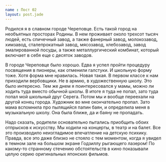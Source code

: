```yaml
---
name : Пост 02
layout: post.jade
---
```


Родился я в славном городе Череповце. Есть такой город на необъятных просторах Родины. В нем проживает около трехсот тысяч людей, есть спичечный завод, а также фанерный завод, молокозавод, химзавод, сталепрокатный завод, мясозавод, хлебозавод, завод эмалированной посуды, а также металлургический комбинат, который включает в себя еще с десяток заводов.

В городе Череповце было хорошо. Едва я успел пройти процедуру посвящения в пионеры, как отменили галстуки. И школьную форму тоже. Хотя форма мне нравилась. Новая такая. В первом классе к нам приходили вербовщики. Не в армию, в художественную школу. Это было интересно. Тем же днем я поинтересовался у мамы, можно ли ходить туда вместо обычной школы. В итоге я туда не попал, зато туда попал мой школьный друг Серега. Потом мы и вообще переехали на другой конец города. Художник во мне окончательно пропал. Зато мама вспомнила про пылящийся папин баян, и определила меня в музыкальную школу. Она была ближе, да и баяну не пропадать.

Надо сказать, родители основательно пытались приобщить обоих отпрысков к искусству. Мы ходили на концерты, в театр и на балет. Все это производило неизгладимое впечатление на детскую психику. Правда, все это даже близко не стояло с тем моментом, когда я увидел в темном зале на большом экране Годзиллу рыгающего лазером! По какому-то странному стечению обстоятельств в кино показывали целую серию оригинальных японских фильмов.
